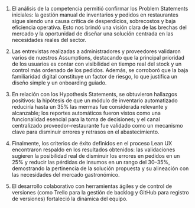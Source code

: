 1. El análisis de la competencia permitió confirmar los Problem Statements iniciales: la gestión manual de inventarios y pedidos en restaurantes sigue siendo una causa crítica de desperdicios, sobrecostos y baja eficiencia operativa. Esto nos brindó una visión clara de las brechas del mercado y la oportunidad de diseñar una solución centrada en las necesidades reales del sector.
  
2. Las entrevistas realizadas a administradores y proveedores validaron varios de nuestros Assumptions, destacando que la principal prioridad de los usuarios es contar con visibilidad en tiempo real del stock y un control más ordenado de los pedidos. Además, se corroboró que la baja familiaridad digital constituye un factor de riesgo, lo que justifica un diseño simple y un onboarding guiado.

3. En relación con los Hypothesis Statements, se obtuvieron hallazgos positivos: la hipótesis de que un módulo de inventario automatizado reduciría hasta un 35% las mermas fue considerada relevante y alcanzable; los reportes automáticos fueron vistos como una funcionalidad esencial para la toma de decisiones; y el canal centralizado proveedor–restaurante fue validado como un mecanismo clave para disminuir errores y retrasos en el abastecimiento.

4. Finalmente, los criterios de éxito definidos en el proceso Lean UX encontraron respaldo en los resultados obtenidos: las validaciones sugieren la posibilidad real de disminuir los errores en pedidos en un 25% y reducir las pérdidas de insumos en un rango del 30–35%, demostrando la pertinencia de la solución propuesta y su alineación con las necesidades del mercado gastronómico.

5. El desarrollo colaborativo con herramientas ágiles y de control de versiones (como Trello para la gestión de backlog y GitHub para registro de versiones) fortaleció la dinámica del equipo.